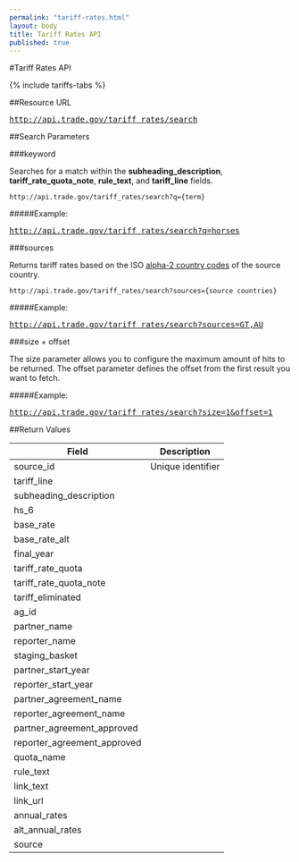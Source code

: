 ```yaml
---
permalink: "tariff-rates.html"
layout: body
title: Tariff Rates API
published: true
---
```


#Tariff Rates API

{% include tariffs-tabs %}

##Resource URL

<div><a href="http://api.trade.gov/tariff_rates/search"><pre>http://api.trade.gov/tariff_rates/search</pre></a></div>


##Search Parameters

###keyword

Searches for a match within the **subheading_description**, **tariff_rate_quota_note**, **rule_text**, and **tariff_line** fields.

    http://api.trade.gov/tariff_rates/search?q={term}

#####Example:

<div><a href="http://api.trade.gov/tariff_rates/search?q=horses"><pre>http://api.trade.gov/tariff_rates/search?q=horses</pre></a></div>


###sources

Returns tariff rates based on the ISO [alpha-2 country codes](http://www.iso.org/iso/home/standards/country_codes/country_names_and_code_elements.htm) of the source country.

	http://api.trade.gov/tariff_rates/search?sources={source countries}

#####Example:

<div><a href="http://api.trade.gov/tariff_rates/search?sources=GT,AU"><pre>http://api.trade.gov/tariff_rates/search?sources=GT,AU</pre></a></div>

###size + offset

The size parameter allows you to configure the maximum amount of hits to be returned. The offset parameter defines the offset from the first result you want to fetch.

#####Example:

<div><a href="http://api.trade.gov/tariff_rates/search?size=1&offset=1"><pre>http://api.trade.gov/tariff_rates/search?size=1&offset=1</pre></a></div>



##Return Values

| Field                        | Description                             |
| ------------------           | --------------------------------------- |
| source_id                    | Unique identifier            |
| tariff_line         	       |  |
| subheading_description       |   |
| hs_6                         |  |
| base_rate                    |  |
| base_rate_alt                |         |
| final_year                   |       |
| tariff_rate_quota            |       |
| tariff_rate_quota_note       |       |
| tariff_eliminated            |       |
| ag_id                        |       |
| partner_name                 |       |
| reporter_name                |       |
| staging_basket               |       |
| partner_start_year           |       |
| reporter_start_year          |       |
| partner_agreement_name       |       |
| reporter_agreement_name      |       |
| partner_agreement_approved   |       |
| reporter_agreement_approved  |       |
| quota_name                   |       |
| rule_text                    |       |
| link_text                    |       |
| link_url                     |       |
| annual_rates                 |      |
| alt_annual_rates             |       |
| source                       |       |